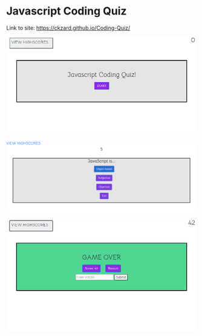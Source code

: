 # Javascript Coding Quiz

Link to site: https://ckzard.github.io/Coding-Quiz/

![Front page](/assets/images/quizShot1.png)

![Front page](/assets/images/quizShot2.png)

![Front page](/assets/images/quizShot3.png)
